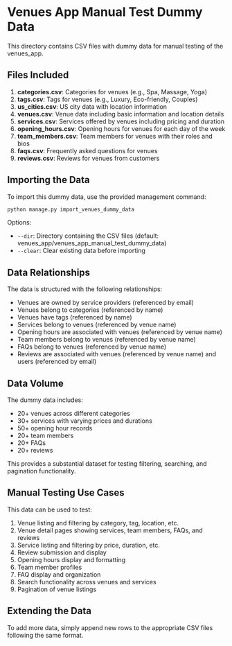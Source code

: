 # Venues App Manual Test Dummy Data

This directory contains CSV files with dummy data for manual testing of the venues_app.

## Files Included

1. **categories.csv**: Categories for venues (e.g., Spa, Massage, Yoga)
2. **tags.csv**: Tags for venues (e.g., Luxury, Eco-friendly, Couples)
3. **us_cities.csv**: US city data with location information
4. **venues.csv**: Venue data including basic information and location details
5. **services.csv**: Services offered by venues including pricing and duration
6. **opening_hours.csv**: Opening hours for venues for each day of the week
7. **team_members.csv**: Team members for venues with their roles and bios
8. **faqs.csv**: Frequently asked questions for venues
9. **reviews.csv**: Reviews for venues from customers

## Importing the Data

To import this dummy data, use the provided management command:

```bash
python manage.py import_venues_dummy_data
```

Options:
- `--dir`: Directory containing the CSV files (default: venues_app/venues_app_manual_test_dummy_data)
- `--clear`: Clear existing data before importing

## Data Relationships

The data is structured with the following relationships:

- Venues are owned by service providers (referenced by email)
- Venues belong to categories (referenced by name)
- Venues have tags (referenced by name)
- Services belong to venues (referenced by venue name)
- Opening hours are associated with venues (referenced by venue name)
- Team members belong to venues (referenced by venue name)
- FAQs belong to venues (referenced by venue name)
- Reviews are associated with venues (referenced by venue name) and users (referenced by email)

## Data Volume

The dummy data includes:
- 20+ venues across different categories
- 30+ services with varying prices and durations
- 50+ opening hour records
- 20+ team members
- 20+ FAQs
- 20+ reviews

This provides a substantial dataset for testing filtering, searching, and pagination functionality.

## Manual Testing Use Cases

This data can be used to test:

1. Venue listing and filtering by category, tag, location, etc.
2. Venue detail pages showing services, team members, FAQs, and reviews
3. Service listing and filtering by price, duration, etc.
4. Review submission and display
5. Opening hours display and formatting
6. Team member profiles
7. FAQ display and organization
8. Search functionality across venues and services
9. Pagination of venue listings

## Extending the Data

To add more data, simply append new rows to the appropriate CSV files following the same format.
